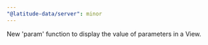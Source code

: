 ```yaml
---
"@latitude-data/server": minor
---
```


New 'param' function to display the value of parameters in a View.
